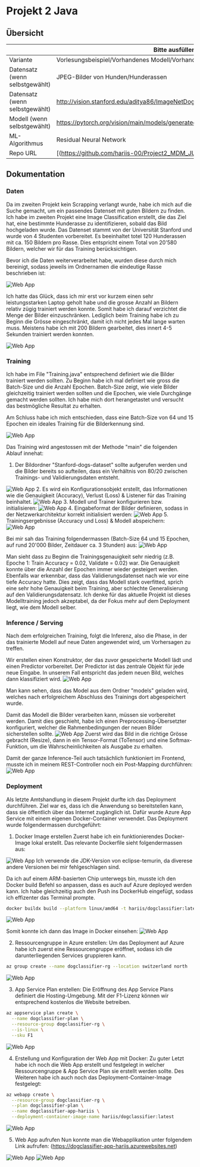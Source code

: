 ﻿# Projekt 2 Java

## Übersicht

| | Bitte ausfüllen |
| -------- | ------- |
| Variante | Vorlesungsbeispiel/Vorhandenes Modell/Vorhandener Datensatz  |
| Datensatz (wenn selbstgewählt) | JPEG-Bilder von Hunden/Hunderassen |
| Datensatz (wenn selbstgewählt) | http://vision.stanford.edu/aditya86/ImageNetDogs/ |
| Modell (wenn selbstgewählt) | https://pytorch.org/vision/main/models/generated/torchvision.models.resnet50.html |
| ML-Algorithmus | Residual Neural Network |
| Repo URL | [(https://github.com/hariis-00/Project2_MDM_JUSMAHAR) |

## Dokumentation

### Daten

Da im zweiten Projekt kein Scrapping verlangt wurde, habe ich mich auf die Suche gemacht, um ein passendes Datenset mit guten Bildern zu finden. Ich habe im zweiten Projekt eine Image Classification erstellt, die das Ziel hat, eine bestimmte Hunderasse zu identifizieren, sobald das Bild hochgeladen wurde. Das Datenset stammt von der Universität Stanford und wurde von 4 Studenten vorbereitet. Es beeinhaltet totel 120 Hunderassen mit ca. 150 Bildern pro Rasse. Dies entspricht einem Total von 20'580 Bildern, welcher wir für das Training berücksichtigen. 

Bevor ich die Daten weiterverarbeitet habe, wurden diese durch mich bereinigt, sodass jeweils im Ordnernamen die eindeutige Rasse beschrieben ist:

<img src="images/datenbereinigung.png" alt="Web App" style="max-width: 100%; height: auto;">

Ich hatte das Glück, dass ich mir erst vor kurzem einen sehr leistungsstarken Laptop geholt habe und die grosse Anzahl an Bildern relativ zügig trainiert werden konnte. Somit habe ich darauf verzichtet die Menge der Bilder einzuschränken. Lediglich beim Training habe ich zu Beginn die Grösse eingeschränkt, damit ich nicht jedes Mal lange warten muss. Meistens habe ich mit 200 Bildern gearbeitet, dies innert 4-5 Sekunden trainiert werden konnten.

<img src="images/limitierung200.png" alt="Web App" style="max-width: 100%; height: auto;">

### Training

Ich habe im File "Training.java" entsprechend definiert wie die Bilder trainiert werden sollten. Zu Beginn habe ich mal definiert wie gross die Batch-Size und die Anzahl Epochen. Batch-Size zeigt, wie viele Bilder gleichzeitig trainiert werden sollten und die Epochen, wie viele Durchgänge gemacht werden sollten. Ich habe mich dort herangetastet und versucht das bestmögliche Resultat zu erhalten. 

Am Schluss habe ich mich entschieden, dass eine Batch-Size von 64 und 15 Epochen ein ideales Training für die Bilderkennung sind. 

<img src="images/batchepochs.png" alt="Web App" style="max-width: 100%; height: auto;">

Das Training wird angestossen mit der Methode "main" die folgenden Ablauf innehat:
1. Der Bildordner "Stanford-dogs-dataset" sollte aufgerufen werden und die Bilder bereits so aufteilen, dass ein Verhältnis von 80/20 zwischen Trainings- und Validierungsdaten entsteht.
<img src="images/8020.png" alt="Web App" style="max-width: 100%; height: auto;">
2. Es wird ein Konfigurationsobjekt erstellt, das Informationen wie die Genauigkeit (Accuracy), Verlust (Loss) & Listener für das Training beinhaltet.
<img src="images/loss.png" alt="Web App" style="max-width: 100%; height: auto;">
3. Modell und Trainer konfigurieren bzw. initialisieren:
<img src="images/modelinital.png" alt="Web App" style="max-width: 100%; height: auto;">
4. Eingabeformat der Bilder definieren, sodass in der Netzwerkarchitektur korrekt initialisiert werden:
<img src="images/inputshape.png" alt="Web App" style="max-width: 100%; height: auto;">
5. Trainingsergebnisse (Accuracy und Loss) & Modell abspeichern:
<img src="images/trainingsave.png" alt="Web App" style="max-width: 100%; height: auto;">

Bei mir sah das Training folgendermassen (Batch-Size 64 und 15 Epochen, auf rund 20'000 Bilder, Zeitdauer ca. 3 Stunden) aus:
<img src="images/TrainingLogs.png" alt="Web App" style="max-width: 100%; height: auto;">

Man sieht dass zu Beginn die Trainingsgenauigkeit sehr niedrig (z.B. Epoche 1: Train Accuracy = 0.02, Validate = 0.02) war. Die Genauigkeit konnte über die Anzahl der Epochen immer wieder gesteigert werden. Ebenfalls war erkennbar, dass das Validierungsdatenset nach wie vor eine tiefe Accuracy hatte. Dies zeigt, dass das Modell stark overfitted, sprich eine sehr hohe Genauigkeit beim Training, aber schlechte Generalisierung auf den Validierungsdatensatz. Ich denke für das aktuelle Projekt ist dieses Modelltraining jedoch akzeptabel, da der Fokus mehr auf dem Deployment liegt, wie dem Modell selber.

### Inference / Serving

Nach dem erfolgreichen Training, folgt die Inferenz, also die Phase, in der das trainierte Modell auf neue Daten angewendet wird, um Vorhersagen zu treffen. 

Wir erstellen einen Konstruktor, der das zuvor gespeicherte Modell lädt und einen Predictor vorbereitet. Der Predictor ist das zentrale Objekt für jede neue Eingabe. In unserem Fall entspricht das jedem neuen Bild, welches dann klassifiziert wird.
<img src="images/inferencekonstruktor.png" alt="Web App" style="max-width: 100%; height: auto;">

Man kann sehen, dass das Model aus dem Ordner "models" geladen wird, welches nach erfolgreichem Abschluss des Trainings dort abgespeichert wurde.

Damit das Modell die Bilder verarbeiten kann, müssen sie vorbereitet werden. Damit dies geschieht, habe ich einen Preprocessing-Übersetzter konfiguriert, welcher die Rahmenbedingungen der neuen Bilder sicherstellen sollte.
<img src="images/preprocessing.png" alt="Web App" style="max-width: 100%; height: auto;">
Zuerst wird das Bild in die richtige Grösse gebracht (Resize), dann in ein Tensor-Format (ToTensor) und eine Softmax-Funktion, um die Wahrscheinlichkeiten als Ausgabe zu erhalten.

Damit der ganze Inference-Teil auch tatsächlich funktioniert im Frontend, musste ich in meinem REST-Controller noch ein Post-Mapping durchführen:
<img src="images/restcontroller.png" alt="Web App" style="max-width: 100%; height: auto;">

### Deployment

Als letzte Amtshandlung in diesem Projekt durfte ich das Deployment durchführen. Ziel war es, dass ich die Anwendung so bereitstellen kann, dass sie öffentlich über das Internet zugänglich ist. Dafür wurde Azure App Service mit einem eigenen Docker-Container verwendet. Das Deployment wurde folgendermassen durchgeführt:

1. Docker Image erstellen
Zuerst habe ich ein funktionierendes Docker-Image lokal erstellt.  Das relevante Dockerfile sieht folgendermassen aus:
<img src="images/dockerfile.png" alt="Web App" style="max-width: 100%; height: auto;">
Ich verwende die JDK-Version von eclipse-temurin, da diverese andere Versionen bei mir fehlgeschlagen sind.

Da ich auf einem ARM-basierten Chip unterwegs bin, musste ich den Docker build Befehl so anpassen, dass es auch auf Azure deployed werden kann. Ich habe gleichzeitig auch den Push ins DockerHub eingefügt, sodass ich effizenter das Terminal prompte.

```bash
docker buildx build --platform linux/amd64 -t hariis/dogclassifier:latest --push .
```
<img src="images/dockerbuild.png" alt="Web App" style="max-width: 100%; height: auto;">

Somit konnte ich dann das Image in Docker einsehen:
<img src="images/dockeransicht.png" alt="Web App" style="max-width: 100%; height: auto;">

2. Ressourcengruppe in Azure erstellen:
Um das Deployment auf Azure habe ich zuerst eine Ressourcengruppe eröffnet, sodass ich die darunterliegenden Services gruppieren kann.

```bash
az group create --name dogclassifier-rg --location switzerland north
```
<img src="images/ressourcerg.png" alt="Web App" style="max-width: 100%; height: auto;">

3. App Service Plan erstellen:
Die Eröffnung des App Service Plans definiert die Hosting-Umgebung. Mit der F1-Lizenz können wir entsprechend kostenlos die Website betreiben.

```bash
az appservice plan create \
  --name dogclassifier-plan \
  --resource-group dogclassifier-rg \
  --is-linux \
  --sku F1
```
<img src="images/appserviceplan.png" alt="Web App" style="max-width: 100%; height: auto;">

4. Erstellung und Konfiguration der Web App mit Docker:
Zu guter Letzt habe ich noch die Web App erstellt und festgelegt in welcher Ressourcengruppe & App Service Plan sie erstellt werden sollte. Des Weiteren habe ich auch noch das Deployment-Container-Image festgelegt:

```bash
az webapp create \
  --resource-group dogclassifier-rg \
  --plan dogclassifier-plan \
  --name dogclassifier-app-hariis \
  --deployment-container-image-name hariis/dogclassifier:latest
```
<img src="images/webapp.png" alt="Web App" style="max-width: 100%; height: auto;">

5. Web App aufrufen
Nun konnte man die Webapplikation unter folgendem Link aufrufen: (https://dogclassifier-app-hariis.azurewebsites.net)

<img src="images/frontend1.png" alt="Web App" style="max-width: 100%; height: auto;">
<img src="images/frontend2.png" alt="Web App" style="max-width: 100%; height: auto;">





